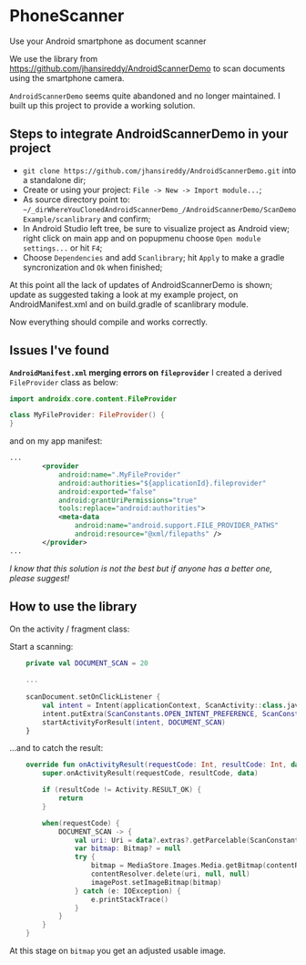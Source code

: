 # PhoneScanner
Use your Android smartphone as document scanner

We use the library from https://github.com/jhansireddy/AndroidScannerDemo to scan documents using the smartphone camera.

`AndroidScannerDemo` seems quite abandoned and no longer maintained. I built up this project to provide a working solution.

## Steps to integrate AndroidScannerDemo in your project

* `git clone https://github.com/jhansireddy/AndroidScannerDemo.git` into a standalone dir;
* Create or using your project: `File -> New -> Import module...`;
* As source directory point to: `~/_dirWhereYouClonedAndroidScannerDemo_/AndroidScannerDemo/ScanDemoExample/scanlibrary` and confirm;
* In Android Studio left tree, be sure to visualize project as Android view; right click on main app and on popupmenu choose `Open module settings...` or hit `F4`;
* Choose `Dependencies` and add `Scanlibrary`; hit `Apply` to make a gradle syncronization and `Ok` when finished;

At this point all the lack of updates of AndroidScannerDemo is shown; update as suggested taking a look at my example project, on AndroidManifest.xml and on build.gradle of scanlibrary module.

Now everything should compile and works correctly.

## Issues I've found

**`AndroidManifest.xml` merging errors on `fileprovider`**
I created a derived `FileProvider` class as below:
```kotlin
import androidx.core.content.FileProvider

class MyFileProvider: FileProvider() {
}
```

and on my app manifest: 

```xml
...
        <provider
            android:name=".MyFileProvider"
            android:authorities="${applicationId}.fileprovider"
            android:exported="false"
            android:grantUriPermissions="true"
            tools:replace="android:authorities">
            <meta-data
                android:name="android.support.FILE_PROVIDER_PATHS"
                android:resource="@xml/filepaths" />
        </provider>
...
```

*I know that this solution is not the best but if anyone has a better one, please suggest!*

## How to use the library
On the activity / fragment class:

Start a scanning:
```kotlin
    private val DOCUMENT_SCAN = 20
        
    ...
        
    scanDocument.setOnClickListener {
        val intent = Intent(applicationContext, ScanActivity::class.java)
        intent.putExtra(ScanConstants.OPEN_INTENT_PREFERENCE, ScanConstants.OPEN_CAMERA)
        startActivityForResult(intent, DOCUMENT_SCAN)
    }
```

...and to catch the result:

```kotlin   
    override fun onActivityResult(requestCode: Int, resultCode: Int, data: Intent?) {
        super.onActivityResult(requestCode, resultCode, data)

        if (resultCode != Activity.RESULT_OK) {
            return
        }

        when(requestCode) {
            DOCUMENT_SCAN -> {
                val uri: Uri = data?.extras?.getParcelable(ScanConstants.SCANNED_RESULT)!!
                var bitmap: Bitmap? = null
                try {
                    bitmap = MediaStore.Images.Media.getBitmap(contentResolver, uri)
                    contentResolver.delete(uri, null, null)
                    imagePost.setImageBitmap(bitmap)
                } catch (e: IOException) {
                    e.printStackTrace()
                }
            }
        }
    }
```

At this stage on `bitmap` you get an adjusted usable image.
